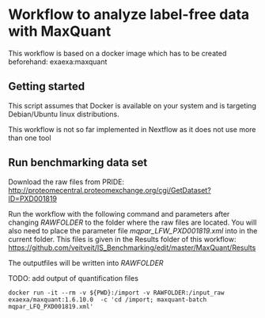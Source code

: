 # Workflow to analyze label-free data with MaxQuant
This workflow is based on a docker image which has to be created beforehand: exaexa:maxquant

## Getting started

This script assumes that Docker is available on your system and is targeting Debian/Ubuntu linux distributions.

This workflow is not so far implemented in Nextflow as it does not use more than one tool

## Run benchmarking data set

Download the raw files from PRIDE: http://proteomecentral.proteomexchange.org/cgi/GetDataset?ID=PXD001819

Run the workflow with the following command and parameters after changing _RAWFOLDER_ to the folder where the raw files are located. You will also need to place the parameter file _mqpar_LFW_PXD001819.xml_ into in the current folder. This files is given in the Results folder of this workflow: https://github.com/veitveit/IS_Benchmarking/edit/master/MaxQuant/Results

The outputfiles will be written into _RAWFOLDER_

TODO: add output of quantification files

```
docker run -it --rm -v ${PWD}:/import -v RAWFOLDER:/input_raw exaexa/maxquant:1.6.10.0  -c 'cd /import; maxquant-batch mqpar_LFQ_PXD001819.xml'
```


